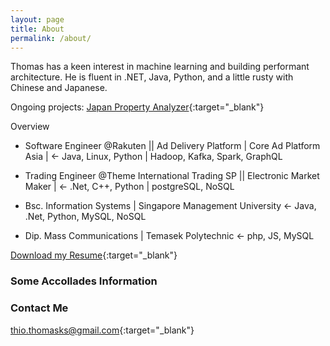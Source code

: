 ```yaml
---
layout: page
title: About
permalink: /about/
---
```

Thomas has a keen interest in machine learning and building performant architecture. He is fluent in .NET, Java, Python, and a little rusty with Chinese and Japanese.

Ongoing projects: 
[Japan Property Analyzer](https://japan-property.herokuapp.com/){:target="_blank"}

Overview
- Software Engineer @Rakuten || Ad Delivery Platform | Core Ad Platform Asia | <- Java, Linux, Python | Hadoop, Kafka, Spark, GraphQL
- Trading Engineer @Theme International Trading SP || Electronic Market Maker | <- .Net, C++, Python | postgreSQL, NoSQL

- Bsc. Information Systems | Singapore Management University <- Java, .Net, Python, MySQL, NoSQL
- Dip. Mass Communications | Temasek Polytechnic <- php, JS, MySQL

[Download my Resume](/Thomas_Resume.pdf){:target="_blank"}

### Some Accollades Information


### Contact Me
[thio.thomasks@gmail.com](mailto:thio.thomasks@gmail.com){:target="_blank"}
